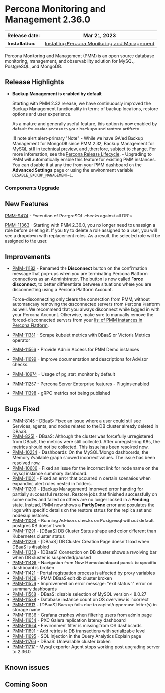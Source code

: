 # Percona Monitoring and Management 2.36.0

| **Release date:** | Mar 21, 2023                                                                                 |
| ----------------- | ----------------------------------------------------------------------------------------------- |
| **Installation:** | [Installing Percona Monitoring and Management](https://www.percona.com/software/pmm/quickstart) |

Percona Monitoring and Management (PMM) is an open source database monitoring, management, and observability solution for MySQL, PostgreSQL, and MongoDB.

<!---
!!! caution alert alert-warning "Important/Caution"
    Crucial points that need emphasis:

    - Important: A significant point that deserves emphasis.
    - Caution: Used to mean 'Continue with care'.
 --->


## Release Highlights



<!---

### pg_stat_monitor 2.0 support in QAN

We are excited to announce that PMM V2.36 now supports [pg_stat_monitor](https://docs.percona.com/pg-stat-monitor/index.html) 2.0 (PGSM 2.0) in QAN, a powerful Query Performance Monitoring tool for PostgreSQL. With this update, you can experience the latest improvements and fixes covered by PGSM2:
- Its improved internal architecture leads to fewer lock acquisitions, and therefore an improved performance by approximately 20% when tested using pgbench.
- Support for PostgreSQL 15 
- Improved consistency with pg_stat_statements - Now pg_stat_monitor view has exactly the same column names, columns and data types as the pg_stat_statements view for every major version of PostgreSQL from 11 to 15.
- An indication of buckets as "done" vs "current" eliminates the need for the tool to evaluate the bucket status and facilitates the accurate data display
- The generation of a unique ID of a query, independent from PostgreSQL versions, database, users or schemas, improves observability of query planning, execution and performance

For more information on the enhancements included in PGSM2, please refer to the [full list] (https://github.com/percona/pg_stat_monitor/blob/main/RELEASE_NOTES.md)available.

### Experimental Kubernetes Dashboards

We are thrilled to introduce three new dashboards in PMM V2.36, located in the Experimental folder of the Dashboards section. These dashboards, named Kubernetes Cluster Summary, Kubernetes Pods Status, and Kubernetes Volumes, provide valuable insights into Kubernetes environments. We encourage you to test these experimental dashboards and share your feedback with us on the forum, helping us improve them for future releases.

Add more subsections for more release highlights.

 --->


- **Backup Management is enabled by default**

   Starting with PMM 2.32 release, we have continuously improved the Backup Management functionality in terms of backup locations, restore options and user experience. 

    As a mature and generally useful feature, this option is now enabled by default for easier access to your backups and restore artifacts. 

    !!! note alert alert-primary "Note"
      - While we have GA'ed Backup Management for MongoDB since PMM 2.32, Backup Management for MySQL still  in [technical preview](../details/glossary.md#technical-preview), and ,therefore, subject to change. For more information, see the [Percona Release Lifecycle](https://www.percona.com/services/policies/percona-release-lifecycle-overview). 
       - Upgrading to PMM will automatically enable this feature for existing PMM instances. You can disable it at any time from your PMM dashboard on the **Advanced Settings** page or using the environment variable `DISABLE_BACKUP_MANAGEMENT=1`.

### Components Upgrade

<!--- - List the components which are upgraded as part of the Release.
 --->


## New Features

[PMM-9474](https://jira.percona.com/browse/PMM-9474) - Execution of PostgreSQL checks against all DB's

[PMM-11363](https://jira.percona.com/browse/PMM-11363) - Starting with PMM 2.36.0, you no longer need to unassign a role before deleting it. If you try to delete a role assigned to a user, you will see a dropdown with replacement roles. As a result, the selected role will be assigned to the user.
## Improvements

- [PMM-11182](https://jira.percona.com/browse/PMM-11182) - Renamed the **Disconnect** button on the confirmation message that pop-ups when you are terminating Percona Platform connections as an Administrator. The button is now called **Force disconnect**, to better differentiate between situations where you are disconnecting using a Percona Platform Account.

  Force-disconnecting only clears the connection from PMM, without automatically removing the disconnected servers from Percona Platform as well. We recommend that you always disconnect while logged in with your Percona Account. Otherwise, make sure to manually remove the forced-disconnected servers from your [list of PMM instances in Percona Platform](https://portal.percona.com/pmm-instances).	

- [PMM-11381](https://jira.percona.com/browse/PMM-11381) - Scrape kubelet metrics with DBaaS or Victoria Metrics operator
- [PMM-11566](https://jira.percona.com/browse/PMM-11566) - Provide Admin Access for PMM Demo instances

- [PMM-11699](https://jira.percona.com/browse/PMM-11699) - Improve documentation and descriptions for Advisor checks.
- [PMM-10974](https://jira.percona.com/browse/PMM-10974) - Usage of pg_stat_monitor by default
- [PMM-11267](https://jira.percona.com/browse/PMM-11182) - Percona Server Enterprise features - Plugins enabled
- [PMM-11398](https://jira.percona.com/browse/PMM-11398) - gRPC metrics not being published



## Bugs Fixed

- [PMM-8146](https://jira.percona.com/browse/PMM-8146) - DBaaS: Fixed an issue where a user could still see Services, agents, and nodes related to the DB cluster already deleted in DBaaS.
- [PMM-8251](https://jira.percona.com/browse/PMM-8251) - DBaaS: Although the cluster was forcefully unregistered from DBaaS, the metrics were still collected. After unregistering K8s, the metrics should not be collected. This issue has been resolved now.
- [PMM-10254](https://jira.percona.com/browse/PMM-10254) - Dashboards: On the MySQL/Mongo dashboards, the Memory Available graph showed incorrect values. The issue has been resolved now.
- [PMM-10606](https://jira.percona.com/browse/PMM-10606) - Fixed an issue for the incorrect link for node name on the mysql instance summary dashboard.
- [PMM-11001](https://jira.percona.com/browse/PMM-11001) - Fixed an error that occurred in certain scenarios when expanding alert rules nested in folders.
- [PMM-11209](https://jira.percona.com/browse/PMM-11209) - [Backup Management] Improved error handing for partially successful restores. Restore jobs that finished successfully on some nodes and failed on others are no longer locked in a **Pending** state. Instead, PMM now shows a **PartlyDone** error and populates the logs with specific details on the restore status for the replica set and nodesup restores.
- [PMM-11004](https://jira.percona.com/browse/PMM-11004) - Running Advisors checks on Postgresql without default postgres DB doesn't work
- [PMM-11291](https://jira.percona.com/browse/PMM-11291) - [DBaaS] DB Cluster Status shape and color different than Kubernetes cluster status
- [PMM-11296](https://jira.percona.com/browse/PMM-11296) - [DBaaS] DB Cluster Creation Page doesn't load when DBaaS is disabled
- [PMM-11358](https://jira.percona.com/browse/PMM-11358) - [DBaaS] Connection on DB cluster shows a revolving bar when DB cluster is suspended/paused
- [PMM-11408](https://jira.percona.com/browse/PMM-11408) - Navigation from New Homedashboard panels to specific dashboard is broken
- [PMM-11421](https://jira.percona.com/browse/PMM-11421) - Portal registration process is affected by proxy variables
- [PMM-11428](https://jira.percona.com/browse/PMM-11428) - PMM DBaaS edit db cluster broken
- [PMM-11526](https://jira.percona.com/browse/PMM-11526) - Improvement on error message: "exit status 1" error on summary dashboards
- [PMM-11568](https://jira.percona.com/browse/PMM-11568) - DBaaS: disable selection of MySQL version < 8.0.27
- [PMM-11588](https://jira.percona.com/browse/PMM-11588) - Database instance count on OS overview is incorrect
- [PMM-11613](https://jira.percona.com/browse/PMM-11613) - [DBaaS] Backup fails due to capital/uppercase letter(s) in storage name
- [PMM-11636](https://jira.percona.com/browse/PMM-11636) - Grafana crashes when filtering users from admin page
- [PMM-11654](https://jira.percona.com/browse/PMM-11654) - PXC Galera replication latency dashboard
- [PMM-11664](https://jira.percona.com/browse/PMM-11664) - Environment filter is missing from OS dashboards
- [PMM-11691](https://jira.percona.com/browse/PMM-11691) - Add retries to DB transactions with serializable level
- [PMM-11695](https://jira.percona.com/browse/PMM-11695) - SQL Injection in the Query Analytics Explain page
- [PMM-11766](https://jira.percona.com/browse/PMM-11766) - DBaaS: Unavailable cluster broken
- [PMM-11717](https://jira.percona.com/browse/PMM-11717) - Mysql exporter Agent stops working post upgrading server to 2.36.0


## Known issues

<!---

- ​List of known issues with a  comprehensive description and link to the JIRA ticket.

    Example:

    [PMM-XXXX](https://jira.percona.com/browse/PMM-XXXX) - Comprehensive description.




    **Solution**

    Description of the solution.

--->

## Coming Soon

<!---

  Share what are the upcoming features on your roadmap to keep users excited:

- Planned item 1
- Planned item 2
--->